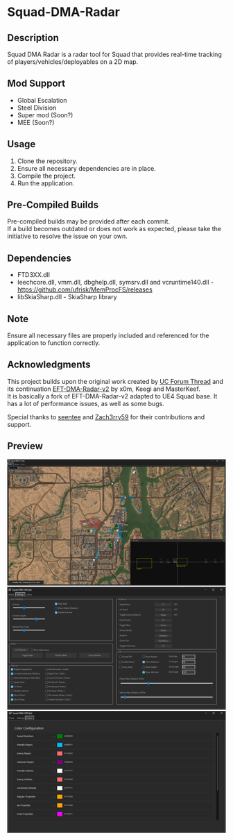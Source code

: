 # Squad-DMA-Radar

## Description
Squad DMA Radar is a radar tool for Squad that provides real-time tracking of players/vehicles/deployables on a 2D map.

## Mod Support
- Global Escalation
- Steel Division
- Super mod (Soon?)
- MEE (Soon?)

## Usage
1. Clone the repository.
2. Ensure all necessary dependencies are in place.
3. Compile the project.
4. Run the application.

## Pre-Compiled Builds 
Pre-compiled builds may be provided after each commit.  
If a build becomes outdated or does not work as expected, please take the initiative to resolve the issue on your own.

## Dependencies
- FTD3XX.dll
- leechcore.dll, vmm.dll, dbghelp.dll, symsrv.dll and vcruntime140.dll - https://github.com/ufrisk/MemProcFS/releases
- libSkiaSharp.dll - SkiaSharp library

## Note
Ensure all necessary files are properly included and referenced for the application to function correctly.

## Acknowledgments
This project builds upon the original work created by [UC Forum Thread](https://www.unknowncheats.me/forum/escape-from-tarkov/482418-2d-map-dma-radar-wip.html) and its continuation [EFT-DMA-Radar-v2](https://www.unknowncheats.me/forum/escape-from-tarkov/639021-dma-radar-v2.html) by x0m, Keegi and MasterKeef.  
It is basically a fork of EFT-DMA-Radar-v2 adapted to UE4 Squad base. It has a lot of performance issues, as well as some bugs.  

Special thanks to [seentee](https://github.com/seentee) and [Zach3rry59](https://github.com/Zach3rry59) for their contributions and support.

## Preview
![image](https://github.com/Butter2222/squad-dma/blob/main/preview/radar-preview.png)
![image](https://github.com/Butter2222/squad-dma/blob/main/preview/radar-preview2.png)
![image](https://github.com/Butter2222/squad-dma/blob/main/preview/radar-preview3.png)
